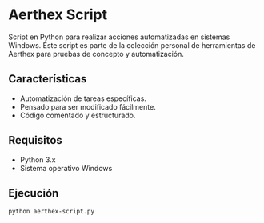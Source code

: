 # Aerthex Script

Script en Python para realizar acciones automatizadas en sistemas Windows. Este script es parte de la colección personal de herramientas de Aerthex para pruebas de concepto y automatización.

## Características

- Automatización de tareas específicas.
- Pensado para ser modificado fácilmente.
- Código comentado y estructurado.

## Requisitos

- Python 3.x
- Sistema operativo Windows

## Ejecución

```bash
python aerthex-script.py

